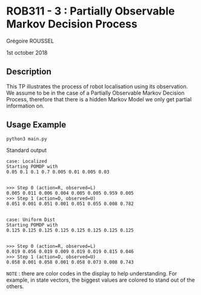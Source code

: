 # ROB311 - 3 : Partially Observable Markov Decision Process

Grégoire ROUSSEL

1st october 2018

## Description

This TP illustrates the process of robot localisation using its observation. We assume to be in the case of a Partially Observable Markov Decision Process, therefore that there is a hidden Markov Model we only get partial information on.


## Usage Example
```sh
python3 main.py
```
Standard output
```
case: Localized
Starting POMDP with
0.05 0.1 0.1 0.7 0.005 0.01 0.005 0.03


>>> Step 0 (action=R, observed=L)
0.005 0.011 0.006 0.004 0.005 0.005 0.959 0.005
>>> Step 1 (action=D, observed=U)
0.051 0.001 0.051 0.001 0.051 0.055 0.008 0.782


case: Uniform Dist
Starting POMDP with
0.125 0.125 0.125 0.125 0.125 0.125 0.125 0.125


>>> Step 0 (action=R, observed=L)
0.019 0.056 0.019 0.009 0.019 0.019 0.815 0.046
>>> Step 1 (action=D, observed=U)
0.058 0.001 0.058 0.001 0.058 0.073 0.008 0.743

```

`NOTE` : there are color codes in the display to help understanding. For example, in state vectors, the biggest values are colored to stand out of the others.

